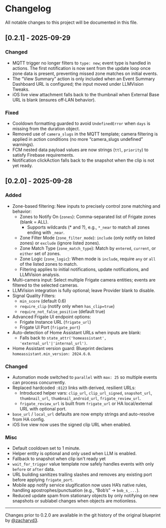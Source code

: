# Changelog

All notable changes to this project will be documented in this file.

## [0.2.1] - 2025-09-29

### Changed
- MQTT trigger no longer filters to `type: new`; event type is handled in actions. The first notification is now sent from the update loop once zone data is present, preventing missed zone matches on initial events.
- The “View Summary” action is only included when an Event Summary Dashboard URL is configured; the input moved under LLMVision Tweaks.
- iOS live view attachment falls back to the thumbnail when External Base URL is blank (ensures off‑LAN behavior).

### Fixed
- Cooldown formatting guarded to avoid `UndefinedError` when `days` is missing from the duration object.
- Removed use of `camera_slugs` in the MQTT template; camera filtering is applied in action conditions (no more “camera_slugs undefined” warnings).
- FCM nested data payload values are now strings (`ttl`, `priority`) to satisfy Firebase requirements.
- Notification clickAction falls back to the snapshot when the clip is not yet ready.

## [0.2.0] - 2025-09-28

### Added
- Zone-based filtering: New inputs to precisely control zone matching and behavior:
  - Zones to Notify On (`zones`): Comma-separated list of Frigate zones (blank = ALL).
    - Supports wildcards (* and ?), e.g., `*_near` to match all zones ending with `_near`.
  - Zone Filter Mode (`zone_filter_mode`): `include` (only notify on listed zones) or `exclude` (ignore listed zones).
  - Zone Match Type (`zone_match_type`): Match by `entered`, `current`, or `either` set of zones.
  - Zone Logic (`zone_logic`): When mode is `include`, require `any` or `all` of the listed zones to match.
  - Filtering applies to initial notifications, update notifications, and LLMVision analysis.
- Multi-camera input: Select multiple Frigate camera entities; events are filtered to the selected cameras.
 - LLMVision integration is fully optional; leave Provider blank to disable.
 - Signal Quality Filters:
   - `min_score` (default 0.6)
   - `require_clip` (notify only when `has_clip=true`)
   - `require_not_false_positive` (default true)
- Advanced Frigate UI endpoint options:
  - Frigate Instance URL (`frigate_url`)
  - Frigate UI Port (`frigate_port`)
- Auto-detection of Home Assistant URLs when inputs are blank:
  - Falls back to `state_attr('homeassistant', 'external_url'|'internal_url')`.
- Home Assistant version guard: Blueprint declares `homeassistant.min_version: 2024.6.0`.

### Changed
- Automation mode switched to `parallel` with `max: 25` so multiple events can process concurrently.
- Replaced hardcoded `:8123` links with derived, resilient URLs:
  - Introduced helper vars: `clip_url`, `clip_url_signed`, `snapshot_url`, `thumbnail_url`, `thumbnail_android_url`, `frigate_review_url`.
  - `frigate_review_url` is built from `frigate_url` or HA local/external URL with optional port.
- `base_url` / `local_url` defaults are now empty strings and auto-resolve from HA config.
- iOS live view now uses the signed clip URL when enabled.

### Misc
- Default cooldown set to 1 minute.
- Helper entity is optional and only used when LLM is enabled.
- Fallback to snapshot when clip isn't ready yet
- `wait_for_trigger` value template now safely handles events with only `before` or `after` data.
- URL building sanitizes trailing slashes and removes any existing port before applying `frigate_port`.
- Mobile app notify service slugification now uses HA’s native rules, handling apostrophes/punctuation (e.g., “Bob’s” → `bob_s_...`).
- Reduced update spam from stationary objects by only notifying on new snapshots or sublabel changes when objects are motionless.

---

Changes prior to 0.2.0 are available in the git history of the original blueprint by [@zacharyd3](https://github.com/zacharyd3/Frigate-Vision).
